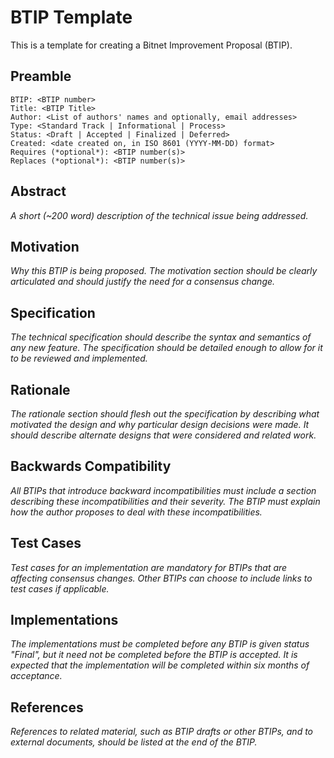 # BTIP Template

This is a template for creating a Bitnet Improvement Proposal (BTIP).

## Preamble

    BTIP: <BTIP number>
    Title: <BTIP Title>
    Author: <List of authors' names and optionally, email addresses>
    Type: <Standard Track | Informational | Process>
    Status: <Draft | Accepted | Finalized | Deferred>
    Created: <date created on, in ISO 8601 (YYYY-MM-DD) format>
    Requires (*optional*): <BTIP number(s)>
    Replaces (*optional*): <BTIP number(s)>

## Abstract
*A short (~200 word) description of the technical issue being addressed.*

## Motivation
*Why this BTIP is being proposed. The motivation section should be clearly articulated and should justify the need for a consensus change.*

## Specification
*The technical specification should describe the syntax and semantics of any new feature. The specification should be detailed enough to allow for it to be reviewed and implemented.*

## Rationale
*The rationale section should flesh out the specification by describing what motivated the design and why particular design decisions were made. It should describe alternate designs that were considered and related work.*

## Backwards Compatibility
*All BTIPs that introduce backward incompatibilities must include a section describing these incompatibilities and their severity. The BTIP must explain how the author proposes to deal with these incompatibilities.*

## Test Cases
*Test cases for an implementation are mandatory for BTIPs that are affecting consensus changes. Other BTIPs can choose to include links to test cases if applicable.*

## Implementations
*The implementations must be completed before any BTIP is given status "Final", but it need not be completed before the BTIP is accepted. It is expected that the implementation will be completed within six months of acceptance.*

## References
*References to related material, such as BTIP drafts or other BTIPs, and to external documents, should be listed at the end of the BTIP.*
